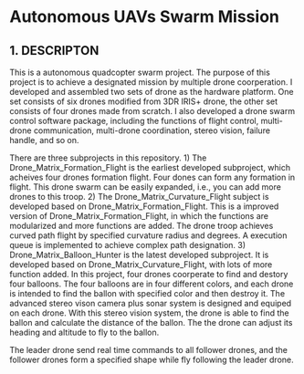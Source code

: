 # Autonomous UAVs Swarm Mission
## 1. DESCRIPTON
This is a autonomous quadcopter swarm project. The purpose of this project is to achieve a designated mission by multiple drone coorperation. I developed and assembled two sets of drone as the hardware platform. One set consists of six drones modified from 3DR IRIS+ drone, the other set consists of four drones made from scratch. I also developed a drone swarm control software package, including the functions of flight control, multi-drone communication, multi-drone coordination, stereo vision, failure handle, and so on.

There are three subprojects in this repository. 1) The Drone_Matrix_Formation_Flight is the earliest developed subproject, which acheives four drones formation flight. Four dones can form any formation in flight. This drone swarm can be easily expanded, i.e., you can add more drones to this troop. 2) The Drone_Matrix_Curvature_Flight subject is developed based on Drone_Matrix_Formation_Flight. This is a improved version of Drone_Matrix_Formation_Flight, in which the functions are modularized and more functions are added. The drone troop achieves curved path flight by specified curvature radius and degrees. A execution queue is implemented to achieve complex path designation. 3) Drone_Matrix_Balloon_Hunter is the latest developed subproject. It is developed based on Drone_Matrix_Curvature_Flight, with lots of more function added. In this project, four drones coorperate to find and destory four balloons. The four balloons are in four different colors, and each drone is intended to find the ballon with specified color and then destroy it. The advanced stereo vison camera plus sonar system is designed and equiped on each drone. With this stereo vision system, the drone is able to find the ballon and calculate the distance of the ballon. The the drone can adjust its heading and altitude to fly to the ballon.

The leader drone send real time commands to all follower drones, and the follower drones form a specified shape while fly following the leader drone. 
